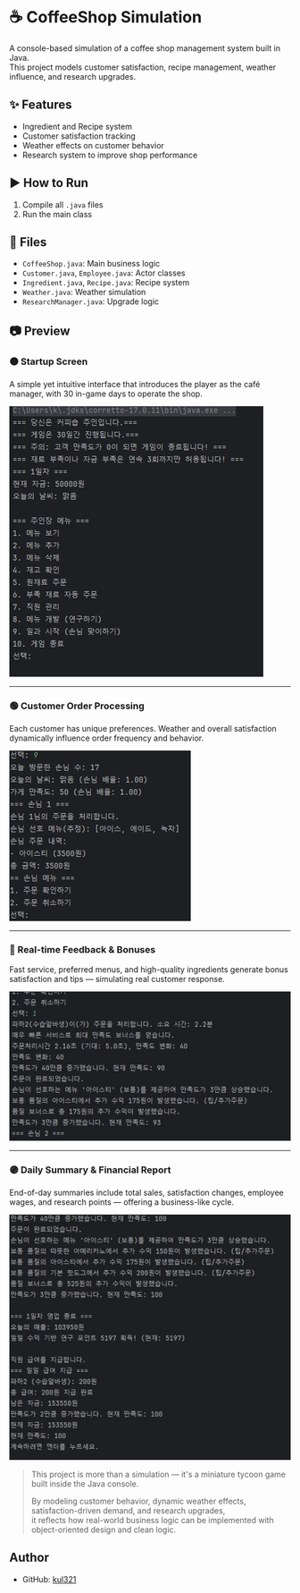 # ☕ CoffeeShop Simulation

A console-based simulation of a coffee shop management system built in Java.  
This project models customer satisfaction, recipe management, weather influence, and research upgrades.

## ✨ Features
- Ingredient and Recipe system
- Customer satisfaction tracking
- Weather effects on customer behavior
- Research system to improve shop performance

## ▶ How to Run
1. Compile all `.java` files
2. Run the main class

## 📁 Files
- `CoffeeShop.java`: Main business logic
- `Customer.java`, `Employee.java`: Actor classes
- `Ingredient.java`, `Recipe.java`: Recipe system
- `Weather.java`: Weather simulation
- `ResearchManager.java`: Upgrade logic


## 📷 Preview

### 🟤 Startup Screen
A simple yet intuitive interface that introduces the player as the café manager, with 30 in-game days to operate the shop.

![CoffeeShop Start](./screenshots/Coffee1.jpg)

---

### 🟢 Customer Order Processing
Each customer has unique preferences. Weather and overall satisfaction dynamically influence order frequency and behavior.

![Customer Order](./screenshots/Coffee2.jpg)

---

### 🔵 Real-time Feedback & Bonuses
Fast service, preferred menus, and high-quality ingredients generate bonus satisfaction and tips — simulating real customer response.

![Order Handling](./screenshots/Coffee3.jpg)

---

### 🟣 Daily Summary & Financial Report
End-of-day summaries include total sales, satisfaction changes, employee wages, and research points — offering a business-like cycle.

![Daily Summary](./screenshots/Coffee4.jpg)

> This project is more than a simulation — it's a miniature tycoon game built inside the Java console.
>
> By modeling customer behavior, dynamic weather effects, satisfaction-driven demand, and research upgrades,  
> it reflects how real-world business logic can be implemented with object-oriented design and clean logic.


## Author
- GitHub: [kul321](https://github.com/kul321)
